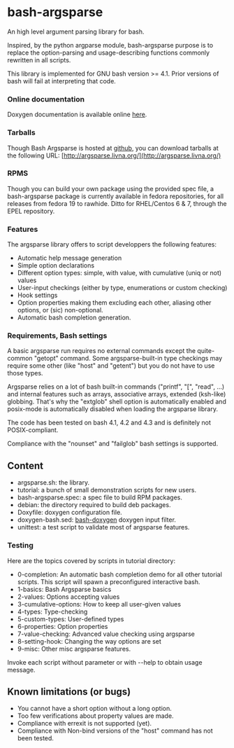 bash-argsparse
==============

An high level argument parsing library for bash.

Inspired, by the python argparse module, bash-argsparse purpose is to
replace the option-parsing and usage-describing functions commonly
rewritten in all scripts.

This library is implemented for GNU bash version >= 4.1. Prior
versions of bash will fail at interpreting that code.


### Online documentation

Doxygen documentation is available online
[here](http://argsparse.livna.org/doxygen/1.8/).


### Tarballs

Though Bash Argsparse is hosted at
[github](https://github.com/Anvil/bash-argsparse), you can download
tarballs at the following URL:
[http://argsparse.livna.org/](http://argsparse.livna.org/)

### RPMS

Though you can build your own package using the provided spec file, a
bash-argsparse package is currently available in fedora repositories,
for all releases from fedora 19 to rawhide. Ditto for RHEL/Centos 6 &
7, through the EPEL repository.

### Features

The argsparse library offers to script developpers the following features:

* Automatic help message generation
* Simple option declarations
* Different option types: simple, with value, with cumulative (uniq or
  not) values
* User-input checkings (either by type, enumerations or custom checking)
* Hook settings
* Option properties making them excluding each other, aliasing other
  options, or (sic) non-optional.
* Automatic bash completion generation.


### Requirements, Bash settings

A basic argsparse run requires no external commands except the
quite-common "getopt" command. Some argsparse-built-in type checkings
may require some other (like "host" and "getent") but you do not have
to use those types.

Argsparse relies on a lot of bash built-in commands ("printf", "[",
"read", ...) and internal features such as arrays, associative arrays,
extended (ksh-like) globbing. That's why the "extglob" shell option is
automatically enabled and posix-mode is automatically disabled when
loading the argsparse library.

The code has been tested on bash 4.1, 4.2 and 4.3 and is definitely
not POSIX-compliant.

Compliance with the "nounset" and "failglob" bash settings is
supported.

Content
-------

* argsparse.sh: the library.
* tutorial: a bunch of small demonstration scripts for new users.
* bash-argsparse.spec: a spec file to build RPM packages.
* debian: the directory required to build deb packages.
* Doxyfile: doxygen configuration file.
* doxygen-bash.sed:
  [bash-doxygen](https://github.com/Anvil/bash-doxygen) doxygen input
  filter.
* unittest: a test script to validate most of argsparse features.

### Testing

Here are the topics covered by scripts in tutorial directory:
* 0-completion: An automatic bash completion demo for all other
  tutorial scripts. This script will spawn a preconfigured interactive
  bash.
* 1-basics: Bash Argsparse basics
* 2-values: Options accepting values
* 3-cumulative-options: How to keep all user-given values
* 4-types: Type-checking
* 5-custom-types: User-defined types
* 6-properties: Option properties
* 7-value-checking: Advanced value checking using argsparse
* 8-setting-hook: Changing the way options are set
* 9-misc: Other misc argsparse features.

Invoke each script without parameter or with --help to obtain usage message.

Known limitations (or bugs)
---------------------------

* You cannot have a short option without a long option.
* Too few verifications about property values are made.
* Compliance with errexit is not supported (yet).
* Compliance with Non-bind versions of the "host" command has not been
  tested.
